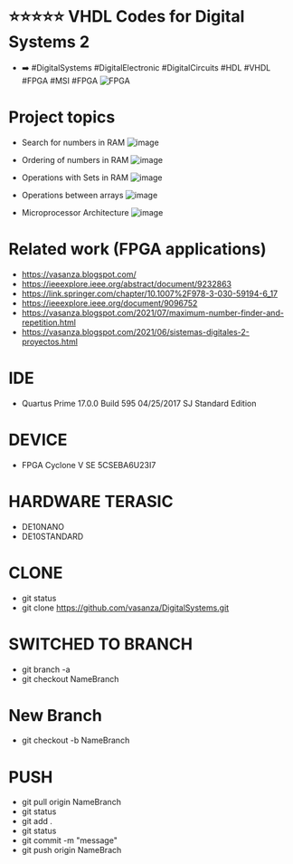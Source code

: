 # ⭐⭐⭐⭐⭐ VHDL Codes for Digital Systems 2
- ➡️ #DigitalSystems #DigitalElectronic #DigitalCircuits #HDL #VHDL #FPGA #MSI #FPGA
![FPGA](https://user-images.githubusercontent.com/12642226/126781642-cdb864f0-f16d-4d6c-a406-6fb1c45d97f5.png)

# Project topics
- Search for numbers in RAM
![image](https://user-images.githubusercontent.com/12642226/131010883-2c11b969-302b-4ae7-b32b-5a4416556ee7.png)

- Ordering of numbers in RAM
![image](https://user-images.githubusercontent.com/12642226/131010722-88e0e198-1dbe-483d-805b-310c9c3eb1b8.png)

- Operations with Sets in RAM
![image](https://user-images.githubusercontent.com/12642226/131010937-6e6963f2-cde8-433e-8d8c-171709b78d86.png)

- Operations between arrays
![image](https://user-images.githubusercontent.com/12642226/131011041-187bfa0a-6ee0-4ed0-a79a-b96b95584ff8.png)

- Microprocessor Architecture
![image](https://user-images.githubusercontent.com/12642226/131011245-a7f4eaea-b8c0-47c5-9c05-54865fea3d38.png)

# Related work (FPGA applications)
- https://vasanza.blogspot.com/
- https://ieeexplore.ieee.org/abstract/document/9232863
- https://link.springer.com/chapter/10.1007%2F978-3-030-59194-6_17
- https://ieeexplore.ieee.org/document/9096752
- https://vasanza.blogspot.com/2021/07/maximum-number-finder-and-repetition.html
- https://vasanza.blogspot.com/2021/06/sistemas-digitales-2-proyectos.html

# IDE
- Quartus Prime 17.0.0 Build 595 04/25/2017 SJ Standard Edition

# DEVICE
- FPGA Cyclone V SE 5CSEBA6U23I7

# HARDWARE TERASIC
- DE10NANO
- DE10STANDARD

# CLONE
- git status
- git clone https://github.com/vasanza/DigitalSystems.git

# SWITCHED TO BRANCH
- git branch -a
- git checkout NameBranch

# New Branch
- git checkout -b NameBranch

# PUSH
- git pull origin NameBranch
- git status
- git add .
- git status
- git commit -m "message"
- git push origin NameBrach
